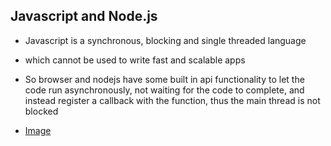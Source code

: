 ## Javascript and Node.js

- Javascript is a synchronous, blocking and single threaded language
- which cannot be used to write fast and scalable apps
- So browser and nodejs have some built in api functionality to let the code run asynchronously, not waiting for the code to complete, and instead register a callback with the function, thus the main thread is not blocked

- [Image](https://prnt.sc/0O262PrLRgSo)